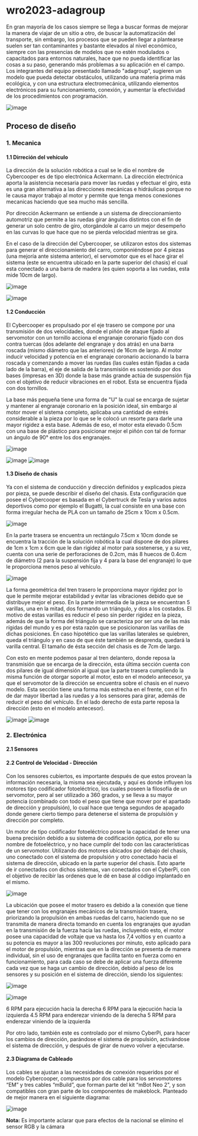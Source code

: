 # wro2023-adagroup


 <p style = "text-aling:center;">En gran mayoría de los casos siempre se llega a buscar formas de mejorar la manera de viajar de un sitio a otro, de buscar la automatización del transporte, sin embargo, los procesos que se pueden llegar a plantearse suelen ser tan contaminantes y bastante elevados al nivel económico, siempre con las presencias de modelos que no estén modulados o capacitados para entornos naturales, hace que no pueda identificar las cosas a su paso, generando más problemas a su aplicación en el campo. Los integrantes del equipo presentado llamado "adagroup", sugieren un modelo que pueda detectar obstáculos, utilizando una materia prima más ecológica, y con una estructura electromecánica, utilizando elementos electrónicos para su funcionamiento, conexión, y aumentar la efectividad de los procedimientos con programación. </p> 
      

![image](https://github.com/kaolof/wro2023-adagroup/assets/67702983/b2134ed8-f877-4dc1-98cd-a1e834340fa6)

## Proceso de diseño

### 1. Mecanica


#### 1.1 Dirreción del vehículo


   La dirección de la solución robótica a cual se le dio el nombre de Cybercooper es de tipo electrónica Ackermann. La dirección electrónica aporta la asistencia necesaria para mover las ruedas y efectuar el giro, esta es una gran alternativa a las direcciones mecánicas e hidráulicas porque no le causa mayor trabajo al motor y permite que tenga menos conexiones mecanicas haciendo que sea mucho más sencilla.


   Por dirección Ackermann se entiende a un sistema de direccionamiento automotriz que permite a las ruedas girar ángulos distintos con el fin de generar un solo centro de giro, otorgándole al carro un mejor desempeño en las curvas lo que hace que no se pierda velocidad mientras se gira.


   En el caso de la dirección del Cybercooper, se utilizaron estos dos sistemas para generar el direccionamiento del carro, componiéndose por 4 piezas (una mejoría ante sistema anterior), el servomotor que es el hace girar el sistema (este se encuentra ubicado en la parte superior del chasis) el cual esta conectado a una barra de madera (es quien soporta a las ruedas, esta mide 10cm de largo).
   

   ![image](https://github.com/kaolof/wro2023-adagroup/assets/143504227/a5c072bf-58dd-42a7-a56e-582bbea6aa07)

![image](https://github.com/kaolof/wro2023-adagroup/assets/143504227/31ab27e4-263e-4ec8-95d0-6e37e6e0bd2b)


#### 1.2 Conducción


   El Cybercooper es propulsado por el eje trasero se compone por una transmisión de dos velocidades, donde el piñón de ataque fijado al servomotor con un tornillo acciona el engranaje coronario fijado con dos contra tuercas (dos adelante del engranaje y dos atrás) en una barra roscada (mismo diámetro que las anteriores) de 16cm de largo. 
   Al motor inducir velocidad y potencia en el engranaje coronario accionando la barra roscada y comenzando a mover las ruedas (las cuales están fijadas a cada lado de la barra), el eje de salida de la transmisión es sostenido por dos bases (impresas en 3D) donde la base más grande actúa de suspensión fija con el objetivo de reducir vibraciones en el robot. Esta se encuentra fijada con dos tornillos.


  La base más pequeña tiene una forma de "U" la cual se encarga de sujetar y mantener al engranaje coronario en la posición ideal, sin embargo al motor mover el sistema completo, aplicaba una cantidad de estrés considerable a la pieza por lo que se le colocó un resorte para darle una mayor rigidez a esta base. Además de eso, el motor esta elevado 0.5cm con una base de plástico para posicionar mejor el piñón con tal de formar un ángulo de 90° entre los dos engranajes.

  

  ![image](https://github.com/kaolof/wro2023-adagroup/assets/143504227/c189a656-0939-48ea-8804-4de5f8ac7182)

![image](https://github.com/kaolof/wro2023-adagroup/assets/143504227/5835d127-a4bb-48cb-a9b3-19ae07e2077a)
![image](https://github.com/kaolof/wro2023-adagroup/assets/143504227/33d9caad-8311-46d4-9b29-167f61af3b94)


  
#### 1.3 Diseño de chasis


  Ya con el sistema de conducción y dirección definidos y explicados pieza por pieza, se puede describir el diseño del chasis.
  Esta configuración que posee el Cybercooper es basada en el Cybertruck de Tesla y varios autos deportivos como por ejemplo el Bugatti, la cual consiste en una base con forma irregular hecha de PLA con un tamaño de 25cm x 10cm x 0.5cm. 

  
  ![image](https://github.com/kaolof/wro2023-adagroup/assets/143504227/0e9d6c2e-6a99-4a42-a0a9-262a7080143f)


  En la parte trasera se encuentra un rectángulo 7.5cm x 10cm donde se encuentra la tracción de la solución robótica la cual dispone de dos pilares de 1cm x 1cm x 6cm que le dan rigidez al motor para sostenerse, y a su vez, cuenta con una serie de perforaciones de 0.2cm, más 8 huecos de 0.4cm de diámetro (2 para la suspensión fija y 4 para la base del engranaje) lo que le proporciona menos peso al vehículo. 

  
  ![image](https://github.com/kaolof/wro2023-adagroup/assets/143504227/272011f7-1864-4df3-817f-e549e99733f8)

  
  La forma geométrica del tren trasero le proporciona mayor rigidez por lo que le permite mejorar estabilidad y evitar las vibraciones debido que se distribuye mejor el peso. 
En la parte intermedia de la pieza se encuentran 5 varillas, una en la mitad, dos formando un triángulo, y dos a los costados. El motivo de estas varillas es reducir el peso sin perder rigidez en la pieza, además de que la forma del triángulo se caracteriza por ser una de las más rígidas del mundo y es por esta razón que se posicionaron las varillas de dichas posiciones. En caso hipotético que las varillas laterales se quiebren, queda el triángulo y en caso de que éste también se desprenda, quedará la varilla central. El tamaño de ésta sección del chasis es de 7cm de largo. 

  Con esto en mente podemos pasar al tren delantero, donde reposa la transmisión que se encarga de la dirección, esta última sección cuenta con dos pilares de igual dimensión al igual que la parte trasera cumpliendo la misma función de otorgar soporte al motor, esto en el modelo antecesor, ya que el servomotor de la dirección se encuentra sobre el chasis en el nuevo modelo. Esta sección tiene una forma más estrecha en el frente, con el fin de dar mayor libertad a las ruedas y a los sensores para girar, además de reducir el peso del vehículo. En el lado derecho de esta parte reposa la dirección (esto en el modelo antecesor).  
  

![image](https://github.com/kaolof/wro2023-adagroup/assets/143504227/3192a14e-2c05-4049-a3b1-508dbd41b6b3)
![image](https://github.com/kaolof/wro2023-adagroup/assets/143504227/5658bad8-aead-4968-91ad-f4b8118558d7)


### 2. Electrónica


#### 2.1 Sensores
#### 2.2 Control de Velocidad - Dirección
  
  
  Con los sensores cubiertos, es importante después de que estos provean la información necesaria, la misma sea ejecutada, y aquí es donde influyen los motores tipo codificador fotoeléctrico, los cuales poseen la filosofía de un servomotor, pero al ser utilizado a 360 grados, y se lleva a su mayor potencia (combinado con todo el peso que tiene que mover por el apartado de dirección y propulsión), lo cual hace que tenga segundos de apagado donde genere cierto tiempo para detenerse el sistema de propulsión y dirección por completo.

  Un motor de tipo codificador fotoeléctrico posee la capacidad de tener una buena precisión debido a su sistema de codificación óptica, por ello su nombre de fotoeléctrico, y no hace cumplir del todo con las características de un servomotor. Utilizando dos motores ubicados por debajo del chasis, uno conectado con el sistema de propulsión y otro conectado hacia el sistema de dirección, ubicado en la parte superior del chasis. Esto aparte de ir conectados con dichos sistemas, van conectados con el CyberPi, con el objetivo de recibir las ordenes que le dé en base al código implantado en el mismo.

  ![image](https://github.com/kaolof/wro2023-adagroup/assets/143504227/f2eb837d-10e1-4aaa-bdc4-cdad9cb2d863)

  La ubicación que posee el motor trasero es debido a la conexión que tiene que tener con los engranajes mecánicos de la transmisión trasera, priorizando la propulsión en ambas ruedas del carro, haciendo que no se transmita de manera directa tomando en cuenta los engranajes que ayudan en la transmisión de la fuerza hacia las ruedas, incluyendo esto, el motor posee una capacidad de voltaje que va hasta los 7,4 voltios y en cuanto a su potencia es mayor a las 300 revoluciones por minuto, esto aplicado para el motor de propulsión, mientras que en la dirección se presenta de manera individual, sin el uso de engranajes que facilita tanto en fuerza como en funcionamiento, para cada caso se debe de aplicar una fuerza diferente cada vez que se haga un cambio de dirección, debido al peso de los sensores y su posición en el sistema de dirección, siendo los siguientes:
  
  ![image](https://github.com/kaolof/wro2023-adagroup/assets/143504227/e5235a43-37e2-4d53-bc61-5dcd5ab72fea)

  ![image](https://github.com/kaolof/wro2023-adagroup/assets/143504227/52737f42-dba2-4111-bc67-400b879670e9)



6 RPM para ejecución hacia la derecha
6 RPM para la ejecución hacia la izquierda
4.5 RPM para enderezar viniendo de la derecha
5 RPM para enderezar viniendo de la izquierda

  Por otro lado, también este es controlado por el mismo CyberPi, para hacer los cambios de dirección, parándose el sistema de propulsión, activándose el sistema de dirección, y después de girar de nuevo volver a ejecutarse.

#### 2.3 Diagrama de Cableado
  
  
  Los cables se ajustan a las necesidades de conexión requeridos por el modelo Cybercooper, compuestos por dos cable para los servomotores “EM” y tres cables “mBuild”, que forman parte del kit “mBot Neo 2", y son compatibles con gran parte de los componentes de makeblock. Planteado de mejor manera en el siguiente diagrama:

  ![image](https://github.com/kaolof/wro2023-adagroup/assets/143504227/5f89377c-6a0a-4827-95d9-5083a895c123)


  **Nota:** Es importante aclarar que para efectos de la nacional se elimino el sensor RGB y la cámara

  
